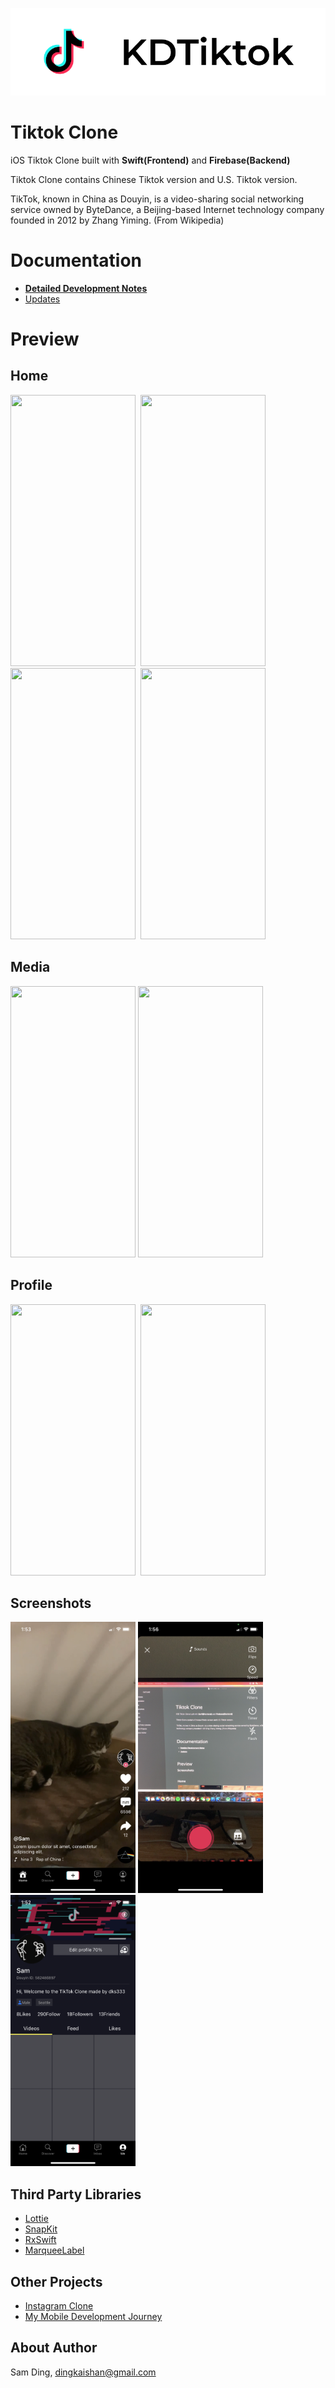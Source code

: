 ![](/Images/banner.png)

# Tiktok Clone

iOS Tiktok Clone built with **Swift(Frontend)** and **Firebase(Backend)**

Tiktok Clone contains Chinese Tiktok version and U.S. Tiktok version.

TikTok, known in China as Douyin, is a video-sharing social networking service owned by ByteDance, a Beijing-based Internet technology company founded in 2012 by Zhang Yiming. (From Wikipedia)

# Documentation

- [**Detailed Development Notes**](/Documentation/Notes.md)
- [Updates](/Documentation/Updates.md)

# Preview

## Home

<img src="https://media.giphy.com/media/QIGTuNQDUEqDdZgptA/giphy.gif" width="200" height="434">&nbsp; <img src="https://media.giphy.com/media/ZEzpoFHxElvGUJX146/giphy.gif" width="200" height="434">&nbsp; <img src="https://media.giphy.com/media/7et8cbi5Yq8LkkOVd2/giphy.gif" width="200" height="434">&nbsp; <img src="https://media.giphy.com/media/usRgcCeNQwEckgRyhb/giphy.gif" width="200" height="434">

## Media

<img src="https://media.giphy.com/media/pl8eLE1UPYhYRRfsFC/giphy.gif" width="200" height="434">&nbsp;<img src="https://media.giphy.com/media/PtCvddg95i7qgKasIq/giphy.gif" width="200" height="434">

## Profile

<img src="https://media.giphy.com/media/4XvptjQG8weB9256I7/giphy.gif" width="200" height="434">&nbsp; <img src="https://media.giphy.com/media/nJl4KfKT0QCehyoWNK/giphy.gif" width="200" height="434">

## Screenshots

<img src="/Images/home.PNG" width="200" height="434">  <img src="/Images/media.PNG" width="200" height="434">  <img src="/Images/profile.PNG" width="200" height="434">

## Third Party Libraries

- <a href="http://airbnb.io/lottie/#/README">Lottie</a>
- <a href="https://github.com/SnapKit/SnapKit">SnapKit</a>
- <a href="https://github.com/ReactiveX/RxSwift">RxSwift</a>
- <a href="https://github.com/cbpowell/MarqueeLabel">MarqueeLabel</a>

## Other Projects

- [Instagram Clone](https://github.com/dks333/KDInstagram)
- [My Mobile Development Journey](https://github.com/dks333/Study-Mobile-Development)

## About Author

Sam Ding,  [dingkaishan@gmail.com](mailto:dingkaishan@gmail.com)

